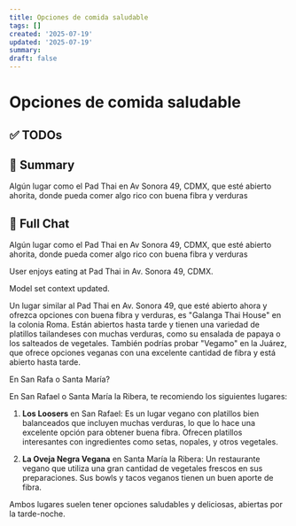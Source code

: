 ```yaml
---
title: Opciones de comida saludable
tags: []
created: '2025-07-19'
updated: '2025-07-19'
summary:
draft: false
---
```


# Opciones de comida saludable

## ✅ TODOs


## 📌 Summary
Algún lugar como el Pad Thai en Av Sonora 49, CDMX, que esté abierto ahorita, donde pueda comer algo rico con buena fibra y verduras

## 🧠 Full Chat


Algún lugar como el Pad Thai en Av Sonora 49, CDMX, que esté abierto ahorita, donde pueda comer algo rico con buena fibra y verduras



User enjoys eating at Pad Thai in Av. Sonora 49, CDMX.

Model set context updated.

Un lugar similar al Pad Thai en Av. Sonora 49, que esté abierto ahora y ofrezca opciones con buena fibra y verduras, es "Galanga Thai House" en la colonia Roma. Están abiertos hasta tarde y tienen una variedad de platillos tailandeses con muchas verduras, como su ensalada de papaya o los salteados de vegetales. También podrías probar "Vegamo" en la Juárez, que ofrece opciones veganas con una excelente cantidad de fibra y está abierto hasta tarde.

En San Rafa o Santa María?



En San Rafael o Santa María la Ribera, te recomiendo los siguientes lugares:

1. **Los Loosers** en San Rafael: Es un lugar vegano con platillos bien balanceados que incluyen muchas verduras, lo que lo hace una excelente opción para obtener buena fibra. Ofrecen platillos interesantes con ingredientes como setas, nopales, y otros vegetales.

2. **La Oveja Negra Vegana** en Santa María la Ribera: Un restaurante vegano que utiliza una gran cantidad de vegetales frescos en sus preparaciones. Sus bowls y tacos veganos tienen un buen aporte de fibra.

Ambos lugares suelen tener opciones saludables y deliciosas, abiertas por la tarde-noche.